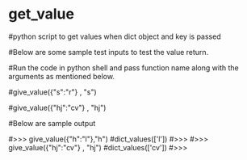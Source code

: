 # get_value

#python script to get values when dict object and key is passed

#Below are some sample test inputs to test the value return.

#Run the code in python shell and pass function name along with the arguments as mentioned below.

#give_value({"s":"r"} , "s")

#give_value({"hj":"cv"} , "hj")

#Below are sample output
 
#>>> give_value({"h":"l"},"h")
#dict_values(['l'])
#>>> 
#>>> give_value({"hj":"cv"} , "hj")
#dict_values(['cv'])
#>>>


